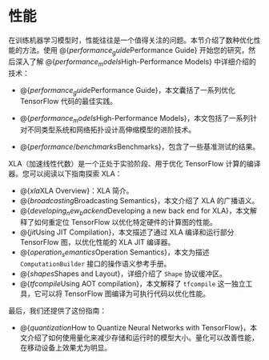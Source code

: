 # 性能

在训练机器学习模型时，性能往往是一个值得关注的问题。本节介绍了数种优化性能的方法。使用 @{$performance_guide$Performance Guide} 开始您的研究，然后深入了解 @{$performance_models$High-Performance Models} 中详细介绍的技术：

  * @{$performance_guide$Performance Guide}，本文囊括了一系列优化 TensorFlow 代码的最佳实践。

  * @{$performance_models$High-Performance Models}，本文包括了一系列针对不同类型系统和网络拓扑设计高伸缩模型的进阶技术。

  * @{$performance/benchmarks$Benchmarks}，包含了一些基准测试的结果。

XLA（加速线性代数）是一个正处于实验阶段、用于优化 TensorFlow 计算的编译器。您可以阅读以下指南探索 XLA：

  * @{$xla$XLA Overview}：XLA 简介。
  * @{$broadcasting$Broadcasting Semantics}，本文介绍了 XLA 的广播语义。
  * @{$developing_new_backend$Developing a new back end for XLA}，本文解释了如何重定位 TensorFlow 以优化特定硬件的计算图的性能。
  * @{$jit$Using JIT Compilation}，本文描述了通过 XLA 编译和运行部分 TensorFlow 图，以优化性能的 XLA JIT 编译器。
  * @{$operation_semantics$Operation Semantics}，本文为描述 `ComputationBuilder` 接口的操作语义参考手册。
  * @{$shapes$Shapes and Layout}，详细介绍了 `Shape` 协议缓冲区。
  * @{$tfcompile$Using AOT compilation}，本文解释了 `tfcompile` 这一独立工具，它可以将 TensorFlow 图编译为可执行代码以优化性能。

最后，我们还提供了这份指南：

  * @{$quantization$How to Quantize Neural Networks with TensorFlow}，本文介绍了如何使用量化来减少存储和运行时的模型大小。量化可以改善性能，在移动设备上效果尤为明显。

